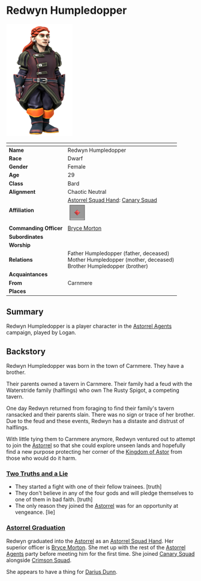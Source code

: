 # Redwyn Humpledopper

<img src="../../images/people/redwyn-humpledopper.png" height="300" />

| []() | |
| --- | --- |
| **Name** | Redwyn Humpledopper |
| **Race** | Dwarf |
| **Gender** | Female |
| **Age** | 29 |
| **Class** | Bard |
| **Alignment** | Chaotic Neutral |
| **Affiliation** | [Astorrel Squad Hand](../civilisations/kingdom-of-astor/organisations/astorrel/ranks/2-squad-hand.md): [Canary Squad](../civilisations/kingdom-of-astor/organisations/astorrel/squads/canary.md)<br /><img src="../../images/ranks/astorrel-2-squad-hand.png" height="50" /> |
| **Commanding Officer** | [Bryce Morton](bryce-morton.md) |
| **Subordinates** | |
| **Worship** | |
| **Relations** | Father Humpledopper (father, deceased)<br />Mother Humpledopper (mother, deceased)<br />Brother Humpledopper (brother) |
| **Acquaintances** | |
| **From** | Carnmere |
| **Places** | |

## Summary

Redwyn Humpledopper is a player character in the [Astorrel Agents](../../campaigns/astorrel-agents/README.md) campaign, played by Logan.

## Backstory

Redwyn Humpledopper was born in the town of Carnmere. They have a brother.

Their parents owned a tavern in Carnmere. Their family had a feud with the Waterstride family (halflings) who own The Rusty Spigot, a competing tavern.

One day Redwyn returned from foraging to find their family's tavern ransacked and their parents slain. There was no sign or trace of her brother. Due to the feud and these events, Redwyn has a distaste and distrust of halflings.

With little tying them to Carnmere anymore, Redwyn ventured out to attempt to join the [Astorrel](../civilisations/kingdom-of-astor/organisations/astorrel/astorrel.md) so that she could explore unseen lands and hopefully find a new purpose protecting her corner of the [Kingdom of Astor](../civilisations/kingdom-of-astor/README.md) from those who would do it harm.

### [Two Truths and a Lie](../../campaigns/astorrel-agents/two-truths-and-a-lie.md)

- They started a fight with one of their fellow trainees. [truth]
- They don't believe in any of the four gods and will pledge themselves to one of them in bad faith. [truth]
- The only reason they joined the [Astorrel](../civilisations/kingdom-of-astor/organisations/astorrel/astorrel.md) was for an opportunity at vengeance. [lie]

### [Astorrel Graduation](../../campaigns/astorrel-agents/storylines/astorrel-graduation.md)

Redwyn graduated into the [Astorrel](../civilisations/kingdom-of-astor/organisations/astorrel/astorrel.md) as an [Astorrel Squad Hand](../civilisations/kingdom-of-astor/organisations/astorrel/ranks/2-squad-hand.md). Her superior officer is [Bryce Morton](bryce-morton.md). She met up with the rest of the [Astorrel Agents](../../campaigns/astorrel-agents/README.md) party before meeting him for the first time. She joined [Canary Squad](../civilisations/kingdom-of-astor/organisations/astorrel/squads/canary.md) alongside [Crimson Squad](../civilisations/kingdom-of-astor/organisations/astorrel/squads/ruby.md).

She appears to have a thing for [Darius Dunn](darius-dunn.md).
